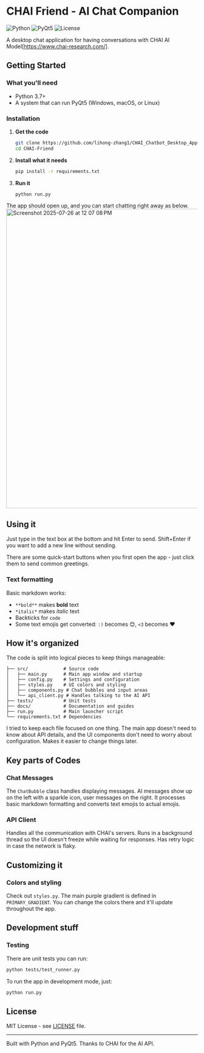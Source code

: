 # CHAI Friend - AI Chat Companion

![Python](https://img.shields.io/badge/Python-3.7+-blue.svg)
![PyQt5](https://img.shields.io/badge/PyQt5-5.15+-green.svg)
![License](https://img.shields.io/badge/License-MIT-yellow.svg)

A desktop chat application for having conversations with CHAI AI Model[https://www.chai-research.com/]. 

## Getting Started

### What you'll need

- Python 3.7+ 
- A system that can run PyQt5 (Windows, macOS, or Linux)

### Installation

1. **Get the code**
   ```bash
   git clone https://github.com/lihong-zhang1/CHAI_Chatbot_Desktop_App
   cd CHAI-Friend
   ```

2. **Install what it needs**
   ```bash
   pip install -r requirements.txt
   ```

3. **Run it**
   ```bash
   python run.py
   ```

The app should open up, and you can start chatting right away as below.
<img width="736" height="786" alt="Screenshot 2025-07-26 at 12 07 08 PM" src="https://github.com/user-attachments/assets/a63153ae-21f1-49f1-979c-be8a5d2c6909" />

## Using it

Just type in the text box at the bottom and hit Enter to send. Shift+Enter if you want to add a new line without sending.

There are some quick-start buttons when you first open the app - just click them to send common greetings.

### Text formatting
Basic markdown works:
- `**bold**` makes **bold** text
- `*italic*` makes *italic* text  
- Backticks for `code`
- Some text emojis get converted: `:)` becomes 😊, `<3` becomes ❤️

## How it's organized

The code is split into logical pieces to keep things manageable:

```
├── src/             # Source code
│   ├── main.py      # Main app window and startup
│   ├── config.py    # Settings and configuration 
│   ├── styles.py    # UI colors and styling
│   ├── components.py # Chat bubbles and input areas
│   └── api_client.py # Handles talking to the AI API
├── tests/           # Unit tests
├── docs/            # Documentation and guides
├── run.py           # Main launcher script
└── requirements.txt # Dependencies
```

I tried to keep each file focused on one thing. The main app doesn't need to know about API details, and the UI components don't need to worry about configuration. Makes it easier to change things later.

## Key parts of Codes

### Chat Messages
The `ChatBubble` class handles displaying messages. AI messages show up on the left with a sparkle icon, user messages on the right. It processes basic markdown formatting and converts text emojis to actual emojis.

### API Client
Handles all the communication with CHAI's servers. Runs in a background thread so the UI doesn't freeze while waiting for responses. Has retry logic in case the network is flaky.

## Customizing it

### Colors and styling
Check out `styles.py`. The main purple gradient is defined in `PRIMARY_GRADIENT`. You can change the colors there and it'll update throughout the app.

## Development stuff

### Testing
There are unit tests you can run:
```bash
python tests/test_runner.py
```

To run the app in development mode, just:
```bash
python run.py
```

## License

MIT License - see [LICENSE](LICENSE) file.

---

Built with Python and PyQt5. Thanks to CHAI for the AI API.
